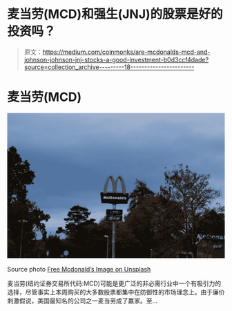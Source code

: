 # 麦当劳(MCD)和强生(JNJ)的股票是好的投资吗？

> 原文：<https://medium.com/coinmonks/are-mcdonalds-mcd-and-johnson-johnson-jnj-stocks-a-good-investment-b0d3ccf4dade?source=collection_archive---------18----------------------->

# 麦当劳(MCD)

![](img/b060c0339e78312b9d93b972766dc85e.png)

Source photo [Free Mcdonald’s Image on Unsplash](https://unsplash.com/photos/e6eYVSx0zk8)

麦当劳(纽约证券交易所代码:MCD)可能是更广泛的非必需行业中一个有吸引力的选择，尽管事实上本周购买的大多数股票都集中在防御性的市场理念上。由于廉价刺激假说，美国最知名的公司之一麦当劳成了赢家。至…